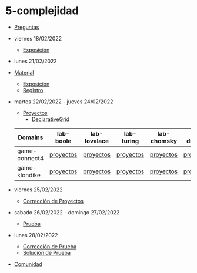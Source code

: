 # 5-complejidad

- [Preguntas](https://escuela.it/masters/master-programacion-diseno-software/estudiantes/complejidad)
- viernes 18/02/2022
  - [Exposición](https://escuela.it/masters/master-programacion-diseno-software/estudiantes/complejidad)
- lunes 21/02/2022
- [Material](https://github.com/USantaTecla-0-general/3-publicaciones/tree/master/USantaTecla/1-fundamentos/3-complejidad)
  - [Exposición](https://escuela.it/master-programacion-diseno-software)
  - [Registro](https://forms.gle/wUmy3AiLW97LjpbP6)
- martes 22/02/2022 - jueves 24/02/2022
  - [Proyectos](https://docs.google.com/spreadsheets/d/1Tr-_2NYnomvi76xykSHRzLbUVtxrRCkJ9jcrR633Tc8/edit#gid=0)
    - [DeclarativeGrid](https://forms.gle/nM6NemfzA5onwEbo9)

  |Domains|lab-boole|lab-lovalace|lab-turing|lab-chomsky|lab-dijkstra|  cafeteria |
  |-------|---------|------------|----------|-----------|--------------|--------------|
  |game-connect4|[proyectos](https://github.com/USantaTecla-ed-mpds/lab-boole/tree/master/tech-plantuml/game-connect4/semanaActual) |[proyectos](https://github.com/USantaTecla-ed-mpds/lab-lovalace/tree/master/tech-plantuml/game-connect4)        |[proyectos](https://github.com/USantaTecla-ed-mpds/lab-turing/tree/master/tech-plantuml/game-connect4) |[proyectos](https://github.com/USantaTecla-ed-mpds/lab-chomsky/tree/master/tech-plantuml/game-connect4)  |[proyectos](https://github.com/USantaTecla-ed-mpds/lab-dijkstra/tree/master/tech-plantuml/game-connect4/semanaActual) | [crítica](https://github.com/USantaTecla-ed-mpds/cafeteria/tree/master/tech-plantuml/game-connect4/criticaSemanaActual)|
  |game-klondike|[proyectos](https://github.com/USantaTecla-ed-mpds/lab-boole/tree/master/tech-plantuml/game-klondike/semanaActual) |[proyectos](https://github.com/USantaTecla-ed-mpds/lab-lovalace/tree/master/tech-plantuml/game-klondike)   |[proyectos](https://github.com/USantaTecla-ed-mpds/lab-turing/tree/master/tech-plantuml/game-klondike/semanaActual)  |[proyectos](https://github.com/USantaTecla-ed-mpds/lab-chomsky/tree/master/tech-plantuml/game-klondike)   |[proyectos](https://github.com/USantaTecla-ed-mpds/lab-dijkstra/tree/master/tech-plantuml/game-klondike/semanaActual) | [crítica](https://github.com/USantaTecla-ed-mpds/cafeteria/tree/master/tech-plantuml/game-klondike/criticaSemanaActual)|
- viernes 25/02/2022
  - [Corrección de Proyectos](https://escuela.it/master-programacion-diseno-software)
- sabado 26/02/2022 - domingo 27/02/2022
  - [Prueba](https://forms.gle/vG7TZwZVmfjJRSPP9)
- lunes 28/02/2022
  - [Corrección de Prueba](https://escuela.it/master-programacion-diseno-software)
  - [Solución de Prueba]()
- [Comunidad](https://app.slack.com/client/T02S3KYD464/C02TCP63Y1G)

